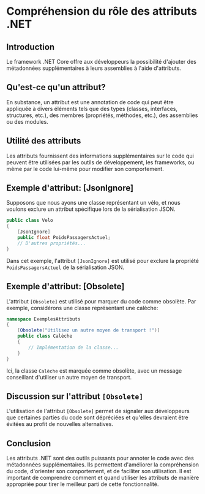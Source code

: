 # Compréhension du rôle des attributs .NET

## Introduction
Le framework .NET Core offre aux développeurs la possibilité d'ajouter des métadonnées supplémentaires à leurs assemblies à l'aide d'attributs.

## Qu'est-ce qu'un attribut?
En substance, un attribut est une annotation de code qui peut être appliquée à divers éléments tels que des types (classes, interfaces, structures, etc.), des membres (propriétés, méthodes, etc.), des assemblies ou des modules.

## Utilité des attributs
Les attributs fournissent des informations supplémentaires sur le code qui peuvent être utilisées par les outils de développement, les frameworks, ou même par le code lui-même pour modifier son comportement.

## Exemple d'attribut: [JsonIgnore]
Supposons que nous ayons une classe représentant un vélo, et nous voulons exclure un attribut spécifique lors de la sérialisation JSON.

```csharp
public class Velo
{
    [JsonIgnore]
    public float PoidsPassagersActuel;
    // D'autres propriétés...
}
```

Dans cet exemple, l'attribut `[JsonIgnore]` est utilisé pour exclure la propriété `PoidsPassagersActuel` de la sérialisation JSON.

## Exemple d'attribut: [Obsolete]
L'attribut `[Obsolete]` est utilisé pour marquer du code comme obsolète. Par exemple, considérons une classe représentant une calèche:

```csharp
namespace ExemplesAttributs
{
    [Obsolete("Utilisez un autre moyen de transport !")]
    public class Calèche
    {
        // Implémentation de la classe...
    }
}
```

Ici, la classe `Calèche` est marquée comme obsolète, avec un message conseillant d'utiliser un autre moyen de transport.

## Discussion sur l'attribut `[Obsolete]`
L'utilisation de l'attribut `[Obsolete]` permet de signaler aux développeurs que certaines parties du code sont dépréciées et qu'elles devraient être évitées au profit de nouvelles alternatives.

## Conclusion
Les attributs .NET sont des outils puissants pour annoter le code avec des métadonnées supplémentaires. Ils permettent d'améliorer la compréhension du code, d'orienter son comportement, et de faciliter son utilisation. Il est important de comprendre comment et quand utiliser les attributs de manière appropriée pour tirer le meilleur parti de cette fonctionnalité.